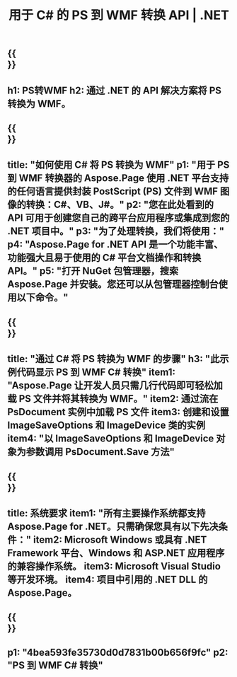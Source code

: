 ﻿---
translation: true
template: /_templates/_conversion-child-net.md
title: 用于 C# 的 PS 到 WMF 转换 API | .NET
url: /net/conversion/ps-to-wmf/
description: PS 到 WMF C# 转换的示例代码。使用 API 示例代码在 VB.NET、Asp.NET 或任何基于 .NET 的应用程序中将 PS 文件批量转换为 WMF。
informat: PS
outformat: WMF
otherformats: XPS EPS
---

{{<section banner>}}
---
h1: PS转WMF
h2: 通过 .NET 的 API 解决方案将 PS 转换为 WMF。
---

{{<section overview>}}
---
title: "如何使用 C# 将 PS 转换为 WMF"
p1: "用于 PS 到 WMF 转换器的 Aspose.Page 使用 .NET 平台支持的任何语言提供封装 PostScript (PS) 文件到 WMF 图像的转换：C#、VB、J#。"
p2: "您在此处看到的 API 可用于创建您自己的跨平台应用程序或集成到您的 .NET 项目中。"
p3: "为了处理转换，我们将使用："
p4: "Aspose.Page for .NET API 是一个功能丰富、功能强大且易于使用的 C# 平台文档操作和转换 API。"
p5: "打开 NuGet 包管理器，搜索 Aspose.Page 并安装。您还可以从包管理器控制台使用以下命令。"
---

{{<section feature1>}}
---
title: "通过 C# 将 PS 转换为 WMF 的步骤"
h3: "此示例代码显示 PS 到 WMF C# 转换"
item1: "Aspose.Page 让开发人员只需几行代码即可轻松加载 PS 文件并将其转换为 WMF。"
item2: 通过流在 PsDocument 实例中加载 PS 文件
item3: 创建和设置 ImageSaveOptions 和 ImageDevice 类的实例
item4: "以 ImageSaveOptions 和 ImageDevice 对象为参数调用 PsDocument.Save 方法"
---

{{<section feature2>}}
---
title: 系统要求
item1: "所有主要操作系统都支持 Aspose.Page for .NET。只需确保您具有以下先决条件："
item2: Microsoft Windows 或具有 .NET Framework 平台、Windows 和 ASP.NET 应用程序的兼容操作系统。
item3: Microsoft Visual Studio 等开发环境。
item4: 项目中引用的 .NET DLL 的 Aspose.Page。
---

{{<section gist>}}
---
p1: "4bea593fe35730d0d7831b00b656f9fc"
p2: "PS 到 WMF C# 转换"
---

